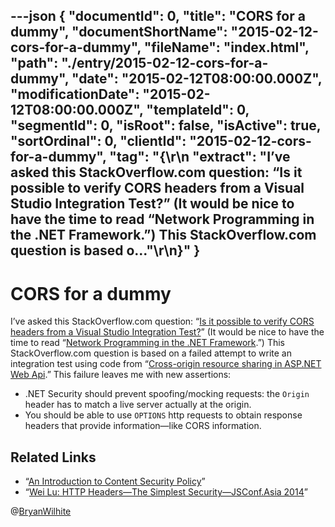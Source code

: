 ---json
{
  "documentId": 0,
  "title": "CORS for a dummy",
  "documentShortName": "2015-02-12-cors-for-a-dummy",
  "fileName": "index.html",
  "path": "./entry/2015-02-12-cors-for-a-dummy",
  "date": "2015-02-12T08:00:00.000Z",
  "modificationDate": "2015-02-12T08:00:00.000Z",
  "templateId": 0,
  "segmentId": 0,
  "isRoot": false,
  "isActive": true,
  "sortOrdinal": 0,
  "clientId": "2015-02-12-cors-for-a-dummy",
  "tag": "{\r\n  \"extract\": \"I’ve asked this StackOverflow.com question: “Is it possible to verify CORS headers from a Visual Studio Integration Test?” (It would be nice to have the time to read “Network Programming in the .NET Framework.”) This StackOverflow.com question is based o...\"\r\n}"
}
---

# CORS for a dummy

I’ve asked this StackOverflow.com question: “[Is it possible to verify CORS headers from a Visual Studio Integration Test?](http://stackoverflow.com/questions/28439961/is-it-possible-to-verify-cors-headers-from-a-visual-studio-integration-test)” (It would be nice to have the time to read “[Network Programming in the .NET Framework](https://msdn.microsoft.com/en-us/library/4as0wz7t(v=vs.110).aspx).”) This StackOverflow.com question is based on a failed attempt to write an integration test using code from “[Cross-origin resource sharing in ASP.NET Web Api](http://gik.firetrot.com/index.php/2014/05/15/cross-origin-resource-sharing-in-asp-net-web-api/).” This failure leaves me with new assertions:

* .NET Security should prevent spoofing/mocking requests: the `Origin` header has to match a live server actually at the origin.
* You should be able to use `OPTIONS` http requests to obtain response headers that provide information—like CORS information.

## Related Links

* “[An Introduction to Content Security Policy](http://www.html5rocks.com/en/tutorials/security/content-security-policy/)”
* “[Wei Lu: HTTP Headers—The Simplest Security—JSConf.Asia 2014](https://www.youtube.com/watch?v=rWZXn_Krg38&feature=youtube_gdata_player)”

@[BryanWilhite](https://twitter.com/BryanWilhite)
